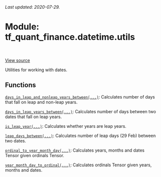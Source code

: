 <!--
This file is generated by a tool. Do not edit directly.
For open-source contributions the docs will be updated automatically.
-->

*Last updated: 2020-07-29.*

<div itemscope itemtype="http://developers.google.com/ReferenceObject">
<meta itemprop="name" content="tf_quant_finance.datetime.utils" />
<meta itemprop="path" content="Stable" />
</div>

# Module: tf_quant_finance.datetime.utils

<!-- Insert buttons and diff -->

<table class="tfo-notebook-buttons tfo-api" align="left">
</table>

<a target="_blank" href="https://github.com/google/tf-quant-finance/blob/master/tf_quant_finance/datetime/date_utils.py">View source</a>



Utilities for working with dates.



## Functions

[`days_in_leap_and_nonleap_years_between(...)`](../../tf_quant_finance/datetime/utils/days_in_leap_and_nonleap_years_between.md): Calculates number of days that fall on leap and non-leap years.

[`days_in_leap_years_between(...)`](../../tf_quant_finance/datetime/utils/days_in_leap_years_between.md): Calculates number of days between two dates that fall on leap years.

[`is_leap_year(...)`](../../tf_quant_finance/datetime/utils/is_leap_year.md): Calculates whether years are leap years.

[`leap_days_between(...)`](../../tf_quant_finance/datetime/utils/leap_days_between.md): Calculates number of leap days (29 Feb) between two dates.

[`ordinal_to_year_month_day(...)`](../../tf_quant_finance/datetime/utils/ordinal_to_year_month_day.md): Calculates years, months and dates Tensor given ordinals Tensor.

[`year_month_day_to_ordinal(...)`](../../tf_quant_finance/datetime/utils/year_month_day_to_ordinal.md): Calculates ordinals Tensor given years, months and dates.

